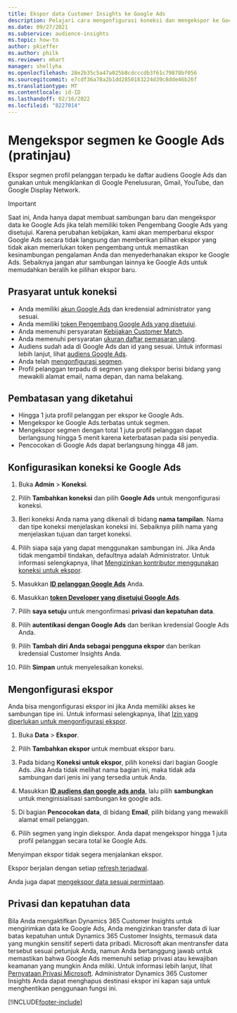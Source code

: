 ```yaml
---
title: Ekspor data Customer Insights ke Google Ads
description: Pelajari cara mengonfigurasi koneksi dan mengekspor ke Google Ads.
ms.date: 09/27/2021
ms.subservice: audience-insights
ms.topic: how-to
author: pkieffer
ms.author: philk
ms.reviewer: mhart
manager: shellyha
ms.openlocfilehash: 28e2b35c5a47a025b8cdcccdb3f61c79878bf056
ms.sourcegitcommit: e7cdf36a78a2b1dd2850183224d39c8dde46b26f
ms.translationtype: MT
ms.contentlocale: id-ID
ms.lasthandoff: 02/16/2022
ms.locfileid: "8227014"
---
```

# <a name="export-segments-to-google-ads-preview"></a>Mengekspor segmen ke Google Ads (pratinjau)

Ekspor segmen profil pelanggan terpadu ke daftar audiens Google Ads dan gunakan untuk mengiklankan di Google Penelusuran, Gmail, YouTube, dan Google Display Network. 

> [!IMPORTANT]
> Saat ini, Anda hanya dapat membuat sambungan baru dan mengekspor data ke Google Ads jika telah memiliki token Pengembang Google Ads yang disetujui. Karena perubahan kebijakan, kami akan memperbarui ekspor Google Ads secara tidak langsung dan memberikan pilihan ekspor yang tidak akan memerlukan token pengembang untuk memastikan kesinambungan pengalaman Anda dan menyederhanakan ekspor ke Google Ads. Sebaiknya jangan atur sambungan lainnya ke Google Ads untuk memudahkan beralih ke pilihan ekspor baru.

## <a name="prerequisites-for-connection"></a>Prasyarat untuk koneksi

-   Anda memiliki [akun Google Ads](https://ads.google.com/) dan kredensial administrator yang sesuai.
-   Anda memiliki [token Pengembang Google Ads yang disetujui](https://developers.google.com/google-ads/api/docs/first-call/dev-token). 
-   Anda memenuhi persyaratan [Kebijakan Customer Match](https://support.google.com/adspolicy/answer/6299717).
-   Anda memenuhi persyaratan [ukuran daftar pemasaran ulang](https://support.google.com/google-ads/answer/7558048).
-   Audiens sudah ada di Google Ads dan id yang sesuai. Untuk informasi lebih lanjut, lihat [audiens Google Ads](https://support.google.com/google-ads/answer/7558048?hl=en#:~:text=Audience%20lists%20is%20a%20section,Display%20Network%20through%20remarketing%20campaigns.).
-   Anda telah [mengonfigurasi segmen](segments.md).
-   Profil pelanggan terpadu di segmen yang diekspor berisi bidang yang mewakili alamat email, nama depan, dan nama belakang.

## <a name="known-limitations"></a>Pembatasan yang diketahui

- Hingga 1 juta profil pelanggan per ekspor ke Google Ads.
- Mengekspor ke Google Ads.terbatas untuk segmen.
- Mengekspor segmen dengan total 1 juta profil pelanggan dapat berlangsung hingga 5 menit karena keterbatasan pada sisi penyedia. 
- Pencocokan di Google Ads dapat berlangsung hingga 48 jam.

## <a name="set-up-connection-to-google-ads"></a>Konfigurasikan koneksi ke Google Ads

1. Buka **Admin** > **Koneksi**.

1. Pilih **Tambahkan koneksi** dan pilih **Google Ads** untuk mengonfigurasi koneksi.

1. Beri koneksi Anda nama yang dikenali di bidang **nama tampilan**. Nama dan tipe koneksi menjelaskan koneksi ini. Sebaiknya pilih nama yang menjelaskan tujuan dan target koneksi.

1. Pilih siapa saja yang dapat menggunakan sambungan ini. Jika Anda tidak mengambil tindakan, defaultnya adalah Administrator. Untuk informasi selengkapnya, lihat [Mengizinkan kontributor menggunakan koneksi untuk ekspor](connections.md#allow-contributors-to-use-a-connection-for-exports).

1. Masukkan **[ID pelanggan Google Ads](https://support.google.com/google-ads/answer/1704344)** Anda.

1. Masukkan **[token Developer yang disetujui Google Ads](https://developers.google.com/google-ads/api/docs/first-call/dev-token)**.

1. Pilih **saya setuju** untuk mengonfirmasi **privasi dan kepatuhan data**.

1. Pilih **autentikasi dengan Google Ads** dan berikan kredensial Google Ads Anda.

1. Pilih **Tambah diri Anda sebagai pengguna ekspor** dan berikan kredensial Customer Insights Anda.

1. Pilih **Simpan** untuk menyelesaikan koneksi. 

## <a name="configure-an-export"></a>Mengonfigurasi ekspor

Anda bisa mengonfigurasi ekspor ini jika Anda memiliki akses ke sambungan tipe ini. Untuk informasi selengkapnya, lihat [Izin yang diperlukan untuk mengonfigurasi ekspor](export-destinations.md#set-up-a-new-export).

1. Buka **Data** > **Ekspor**.

1. Pilih **Tambahkan ekspor** untuk membuat ekspor baru.

1. Pada bidang **Koneksi untuk ekspor**, pilih koneksi dari bagian Google Ads. Jika Anda tidak melihat nama bagian ini, maka tidak ada sambungan dari jenis ini yang tersedia untuk Anda.

1. Masukkan **[ID audiens dan google ads anda](https://support.google.com/google-ads/answer/7558048?hl=en#:~:text=Audience%20lists%20is%20a%20section,Display%20Network%20through%20remarketing%20campaigns.)**, lalu pilih **sambungkan** untuk menginisialisasi sambungan ke google ads.

1. Di bagian **Pencocokan data**, di bidang **Email**, pilih bidang yang mewakili alamat email pelanggan.

1. Pilih segmen yang ingin diekspor. Anda dapat mengekspor hingga 1 juta profil pelanggan secara total ke Google Ads.

Menyimpan ekspor tidak segera menjalankan ekspor.

Ekspor berjalan dengan setiap [refresh terjadwal](system.md#schedule-tab). 

Anda juga dapat [mengekspor data sesuai permintaan](export-destinations.md#run-exports-on-demand). 

## <a name="data-privacy-and-compliance"></a>Privasi dan kepatuhan data

Bila Anda mengaktifkan Dynamics 365 Customer Insights untuk mengirimkan data ke Google Ads, Anda mengizinkan transfer data di luar batas kepatuhan untuk Dynamics 365 Customer Insights, termasuk data yang mungkin sensitif seperti data pribadi. Microsoft akan mentransfer data tersebut sesuai petunjuk Anda, namun Anda bertanggung jawab untuk memastikan bahwa Google Ads memenuhi setiap privasi atau kewajiban keamanan yang mungkin Anda miliki. Untuk informasi lebih lanjut, lihat [Pernyataan Privasi Microsoft](https://go.microsoft.com/fwlink/?linkid=396732).
Administrator Dynamics 365 Customer Insights Anda dapat menghapus destinasi ekspor ini kapan saja untuk menghentikan penggunaan fungsi ini.


[!INCLUDE[footer-include](../includes/footer-banner.md)]
